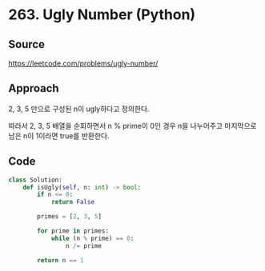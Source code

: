 # 263. Ugly Number (Python)

## Source

https://leetcode.com/problems/ugly-number/

## Approach

2, 3, 5 만으로 구성된 n이 ugly하다고 정의한다.

따라서 2, 3, 5 배열을 순회하면서 n % prime이 0인 경우 n을 나누어주고 마지막으로 남은 n이 1이라면 true를 반환한다.

## Code

```python
class Solution:
    def isUgly(self, n: int) -> bool:
        if n <= 0:
            return False

        primes = [2, 3, 5]

        for prime in primes:
            while (n % prime) == 0:
                n /= prime

        return n == 1
```
